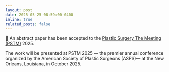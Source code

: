 ```yaml
---
layout: post
date: 2025-05-25 08:59:00-0400
inline: true
related_posts: false
---
```


📑 An abstract paper has been accepted to the [Plastic Surgery The Meeting (PSTM)](https://www.plasticsurgerythemeeting.com/) 2025.  
<!-- **Paper title**: *A Chain-of-Thought AI Reasoning Framework for Burn Diagnosis*.   -->
The work will be presented at PSTM 2025 — the premier annual conference organized by the American Society of Plastic Surgeons (ASPS)— at the New Orleans, Louisiana, in October 2025.


